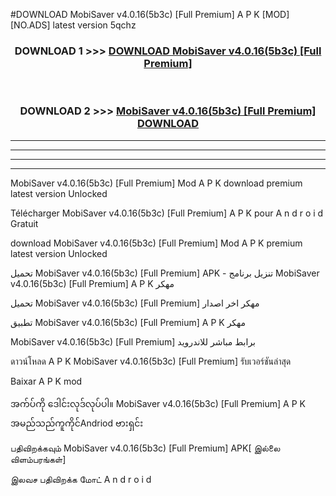 #DOWNLOAD MobiSaver v4.0.16(5b3c)  [Full Premium] A P K [MOD] [NO.ADS] latest version 5qchz



<div align="center">

<h3>DOWNLOAD 1 >>> <a href="https://teeasianyam.web.app?sq=MobiSaver v4.0.16(5b3c)  [Full Premium]">DOWNLOAD MobiSaver v4.0.16(5b3c)  [Full Premium] </a></h3><br>

<h3>DOWNLOAD 2 >>> <a href="https://teeasianyam.web.app?sq=MobiSaver v4.0.16(5b3c)  [Full Premium] ">MobiSaver v4.0.16(5b3c)  [Full Premium]  DOWNLOAD </a></h3>

</div>


----------------------------------------------------------

----------------------------------------------------------

----------------------------------------------------------

----------------------------------------------------------


MobiSaver v4.0.16(5b3c)  [Full Premium]  Mod A P K download premium latest version Unlocked

Télécharger MobiSaver v4.0.16(5b3c)  [Full Premium]  A P K pour A n d r o i d Gratuit

download MobiSaver v4.0.16(5b3c)  [Full Premium]  Mod A P K premium latest version Unlocked

تحميل MobiSaver v4.0.16(5b3c)  [Full Premium]  APK - تنزيل برنامج MobiSaver v4.0.16(5b3c)  [Full Premium]  A P K مهكر

تحميل MobiSaver v4.0.16(5b3c)  [Full Premium]  مهكر اخر اصدار

تطبيق MobiSaver v4.0.16(5b3c)  [Full Premium]  A P K مهكر

MobiSaver v4.0.16(5b3c)  [Full Premium]  برابط مباشر للاندرويد

ดาวน์โหลด A P K MobiSaver v4.0.16(5b3c)  [Full Premium]  รับเวอร์ชันล่าสุด

Baixar A P K mod

အက်ပ်ကို ဒေါင်းလုဒ်လုပ်ပါ။ MobiSaver v4.0.16(5b3c)  [Full Premium]  A P K အမည်သည်ကူကိုင်Andriod ဗားရှင်း

பதிவிறக்கவும் MobiSaver v4.0.16(5b3c)  [Full Premium]  APK[ இல்லை விளம்பரங்கள்] 
 
இலவச பதிவிறக்க மோட் A n d r o i d



